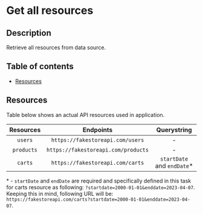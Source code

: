 # Get all resources

## Description

Retrieve all resources from data source.

## Table of contents

- [Resources](#resources)

## Resources

Table below shows an actual API resources used in application.

| Resources  |              Endpoints              |         Querystring         |
| :--------: | :---------------------------------: | :-------------------------: |
|  `users`   |  `https://fakestoreapi.com/users`   |              -              |
| `products` | `https://fakestoreapi.com/products` |              -              |
|  `carts`   |  `https://fakestoreapi.com/carts`   | `startDate` and `endDate`\* |

\* - `startDate` and `endDate` are required and specifically defined in this task for carts resource as following:
`?startdate=2000-01-01&enddate=2023-04-07`.<br/>
Keeping this in mind, following URL will be:
`https://fakestoreapi.com/carts?startdate=2000-01-01&enddate=2023-04-07`.

